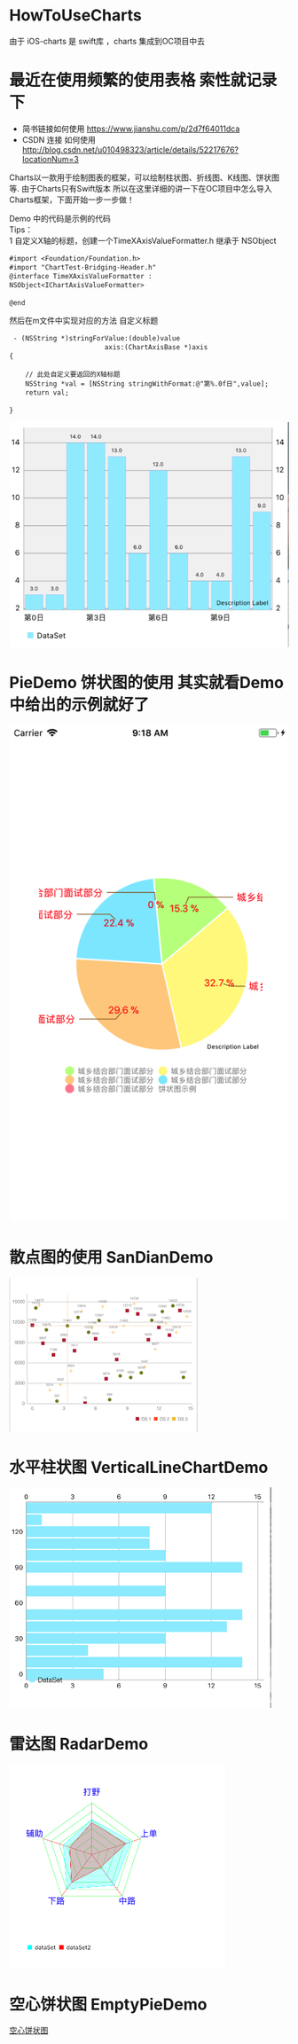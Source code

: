 # HowToUseCharts
由于 iOS-charts 是 swift库 ，charts 集成到OC项目中去  
# 最近在使用频繁的使用表格 索性就记录下
* 简书链接如何使用 https://www.jianshu.com/p/2d7f64011dca  
* CSDN 连接 如何使用 http://blog.csdn.net/u010498323/article/details/52217676?locationNum=3

Charts以一款用于绘制图表的框架，可以绘制柱状图、折线图、K线图、饼状图等. 由于Charts只有Swift版本
所以在这里详细的讲一下在OC项目中怎么导入Charts框架，下面开始一步一步做！  

Demo 中的代码是示例的代码  
Tips：  
1 自定义X轴的标题，创建一个TimeXAxisValueFormatter.h 继承于 NSObject<IChartAxisValueFormatter>     
  ```  
  #import <Foundation/Foundation.h>
#import "ChartTest-Bridging-Header.h"
@interface TimeXAxisValueFormatter : NSObject<IChartAxisValueFormatter>

@end
  ```
  
   然后在m文件中实现对应的方法 自定义标题  
 
```   
 - (NSString *)stringForValue:(double)value
                        axis:(ChartAxisBase *)axis
{

	// 此处自定义要返回的X轴标题
	NSString *val = [NSString stringWithFormat:@"第%.0f日",value];
    return val;
	
}
```



![image](https://github.com/AlexanderYeah/HowToUseCharts/blob/master/ChartTest/bar_img.png)




# PieDemo 饼状图的使用 其实就看Demo 中给出的示例就好了
![](https://github.com/AlexanderYeah/HowToUseCharts/blob/master/PieDemo/demo1.png)

# 散点图的使用 SanDianDemo 
![](https://github.com/AlexanderYeah/HowToUseCharts/blob/master/SanDianDemo/sandian.png)


# 水平柱状图  VerticalLineChartDemo
![](https://github.com/AlexanderYeah/HowToUseCharts/blob/master/VerticalLineChartDemo/horizontal.png)

# 雷达图 RadarDemo
![](https://github.com/AlexanderYeah/HowToUseCharts/blob/master/RadarDemo/radar.png)

# 空心饼状图 EmptyPieDemo
[空心饼状图](https://github.com/AlexanderYeah/HowToUseCharts/tree/master/EmptyPieDemo)

